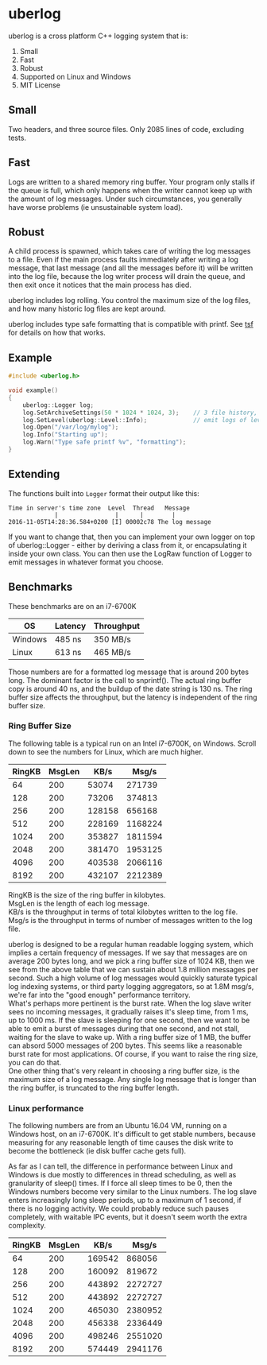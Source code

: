 # uberlog

uberlog is a cross platform C++ logging system that is:

1. Small
2. Fast
3. Robust
4. Supported on Linux and Windows
5. MIT License

## Small
Two headers, and three source files. Only 2085 lines of code, excluding tests.

## Fast
Logs are written to a shared memory ring buffer. Your program only stalls if the
queue is full, which only happens when the writer cannot keep up with the
amount of log messages. Under such circumstances, you generally have worse
problems (ie unsustainable system load).

## Robust
A child process is spawned, which takes care of writing the log messages to a file.
Even if the main process faults immediately after writing a log message, that last
message (and all the messages before it) will be written into the log file, because
the log writer process will drain the queue, and then exit once it notices that
the main process has died.

uberlog includes log rolling. You control the maximum size of the log files, and how
many historic log files are kept around.

uberlog includes type safe formatting that is compatible with printf. See
[tsf](https://github.com/IMQS/tsf) for details on how that works.

## Example
```cpp
#include <uberlog.h>

void example()
{
	uberlog::Logger log;
	log.SetArchiveSettings(50 * 1024 * 1024, 3);    // 3 file history, 50 MB each
	log.SetLevel(uberlog::Level::Info);             // emit logs of level Info or higher
	log.Open("/var/log/mylog");
	log.Info("Starting up");
	log.Warn("Type safe printf %v", "formatting");
}
```

## Extending
The functions built into `Logger` format their output like this:

    Time in server's time zone  Level  Thread   Message
                 |                |      |        |
    2016-11-05T14:28:36.584+0200 [I] 00002c78 The log message

If you want to change that, then you can implement your own logger on
top of uberlog::Logger - either by deriving a class from it, or 
encapsulating it inside your own class. You can then use the LogRaw
function of Logger to emit messages in whatever format you choose.

## Benchmarks

These benchmarks are on an i7-6700K

| OS   |Latency| Throughput |
|------|-------|------------|
Windows| 485 ns| 350 MB/s 
Linux  | 613 ns| 465 MB/s

Those numbers are for a formatted log message that is around 200 bytes long.
The dominant factor is the call to snprintf(). The actual ring buffer copy is
around 40 ns, and the buildup of the date string is 130 ns.
The ring buffer size affects the throughput, but the latency is independent
of the ring buffer size.

### Ring Buffer Size

The following table is a typical run on an Intel i7-6700K, on Windows.
Scroll down to see the numbers for Linux, which are much higher.

|RingKB| MsgLen |   KB/s | Msg/s  |
|------|--------|--------|--------|
    64 |    200 |  53074 |  271739
   128 |    200 |  73206 |  374813
   256 |    200 | 128158 |  656168
   512 |    200 | 228169 | 1168224
  1024 |    200 | 353827 | 1811594
  2048 |    200 | 381470 | 1953125
  4096 |    200 | 403538 | 2066116
  8192 |    200 | 432107 | 2212389  

RingKB is the size of the ring buffer in kilobytes.  
MsgLen is the length of each log message.  
KB/s is the throughput in terms of total kilobytes written to the log file.  
Msg/s is the throughput in terms of number of messages written to the log file. 

uberlog is designed to be a regular human readable logging system, which implies
a certain frequency of messages. If we say that messages are on average 200 bytes
long, and we pick a ring buffer size of 1024 KB, then we see from the above table
that we can sustain about 1.8 million messages per second. Such a high volume of log
messages would quickly saturate typical log indexing systems, or third party
logging aggregators, so at 1.8M msg/s, we're far into the "good enough"
performance territory.  
What's perhaps more pertinent is the burst rate. When the log slave writer sees
no incoming messages, it gradually raises it's sleep time, from 1 ms, up to 1000 ms.
If the slave is sleeping for one second, then we want to be able to emit a burst of
messages during that one second, and not stall, waiting for the slave to wake up.
With a ring buffer size of 1 MB, the buffer can absord 5000 messages of 200 bytes.
This seems like a reasonable burst rate for most applications. Of course, if you
want to raise the ring size, you can do that.  
One other thing that's very releant in choosing a ring buffer size, is the maximum
size of a log message. Any single log message that is longer than the ring buffer,
is truncated to the ring buffer length.

### Linux performance

The following numbers are from an Ubuntu 16.04 VM, running on
a Windows host, on an i7-6700K. It's difficult to get stable numbers, because
measuring for any reasonable length of time causes the disk write to become the
bottleneck (ie disk buffer cache gets full).

As far as I can tell, the difference in performance between Linux and Windows
is due mostly to differences in thread scheduling, as well as granularity of
sleep() times. If I force all sleep times to be 0, then the Windows numbers
become very similar to the Linux numbers. The log slave enters increasingly long
sleep periods, up to a maximum of 1 second, if there is no logging activity.
We could probably reduce such pauses completely, with waitable IPC events, but
it doesn't seem worth the extra complexity.

|RingKB| MsgLen |   KB/s | Msg/s  |
|------|--------|--------|--------|
    64 |   200  | 169542 |  868056
   128 |   200  | 160092 |  819672
   256 |   200  | 443892 | 2272727
   512 |   200  | 443892 | 2272727
  1024 |   200  | 465030 | 2380952
  2048 |   200  | 456338 | 2336449
  4096 |   200  | 498246 | 2551020
  8192 |   200  | 574449 | 2941176
 
